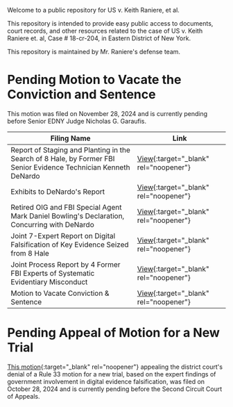 Welcome to a public repository for US v. Keith Raniere, et al. 

This repository is intended to provide easy public access to documents, court records, and other resources related to the case of US v. Keith Raniere et. al, Case # 18-cr-204, in Eastern District of New York.

This repository is maintained by Mr. Raniere's defense team.

# Pending Motion to Vacate the Conviction and Sentence
This motion was filed on November 28, 2024 and is currently pending before Senior EDNY Judge Nicholas G. Garaufis.

| Filing Name                                                   |  Link                             |
|---------------------------------------------------------------|-----------------------------------|
| Report of Staging and Planting in the Search of 8 Hale, by Former FBI Senior Evidence Technician Kenneth DeNardo | [View](https://www.usvraniere.com/docket/1273-1-denardo-search-report.pdf){:target="_blank" rel="noopener"} |
| Exhibits to DeNardo's Report                                  | [View](https://www.usvraniere.com/docket/1273-2-denardo-search-report-exhibits.pdf){:target="_blank" rel="noopener"} |
| Retired OIG and FBI Special Agent Mark Daniel Bowling's Declaration, Concurring with DeNardo | [View](https://www.usvraniere.com/docket/1273-3-bowling-declaration.pdf){:target="_blank" rel="noopener"} |
| Joint 7-Expert Report on Digital Falsification of Key Evidence Seized from 8 Hale                        | [View](https://www.usvraniere.com/docket/1273-7-joint-forensic-report-by-7-experts.pdf){:target="_blank" rel="noopener"} |
| Joint Process Report by 4 Former FBI Experts of Systematic Evidentiary Misconduct                       | [View](https://www.usvraniere.com/docket/1273-8-joint-process-report-by-4-former-fbi-experts.pdf){:target="_blank" rel="noopener"} |
| Motion to Vacate Conviction & Sentence| [View](https://www.usvraniere.com/docket/1273-amended-2255-habeas-petition.pdf){:target="_blank" rel="noopener"} |

# Pending Appeal of Motion for a New Trial 
[This motion](https://www.usvraniere.com/docket/2nd-cir-consolidated-appeal-of-rule-33.pdf){:target="_blank" rel="noopener"} appealing the district court's denial of a Rule 33 motion for a new trial, based on the expert findings of government involvement in digital evidence falsification, was filed on October 28, 2024 and is currently pending before the Second Circuit Court of Appeals.
